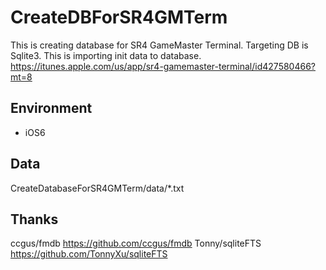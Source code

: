 # CreateDBForSR4GMTerm
This is creating database for SR4 GameMaster Terminal.
Targeting DB is Sqlite3.
This is importing init data to database.
https://itunes.apple.com/us/app/sr4-gamemaster-terminal/id427580466?mt=8

## Environment
* iOS6

## Data
CreateDatabaseForSR4GMTerm/data/*.txt

## Thanks
ccgus/fmdb https://github.com/ccgus/fmdb
Tonny/sqliteFTS https://github.com/TonnyXu/sqliteFTS